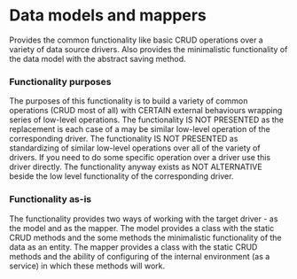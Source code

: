# Data models and mappers

Provides the common functionality like basic CRUD operations over a variety of data source drivers.
Also provides the minimalistic functionality of the data model with the abstract saving method.

### Functionality purposes

The purposes of this functionality is to build a variety of common operations (CRUD most of all) with CERTAIN external behaviours wrapping series of low-level operations.
The functionality IS NOT PRESENTED as the replacement is each case of a may be similar low-level operation of the corresponding driver.
The functionality IS NOT PRESENTED as standardizing of similar low-level operations over all of the variety of drivers.
If you need to do some specific operation over a driver use this driver directly.
The functionality anyway exists as NOT ALTERNATIVE beside the low level functionality of the corresponding driver.

### Functionality as-is

The functionality provides two ways of working with the target driver - as the model and as the mapper.
The model provides a class with the static CRUD methods and the some methods the minimalistic functionality of the data as an entity.
The mapper provides a class with the static CRUD methods and the ability of configuring of the internal environment (as a service) in which these methods will work.
